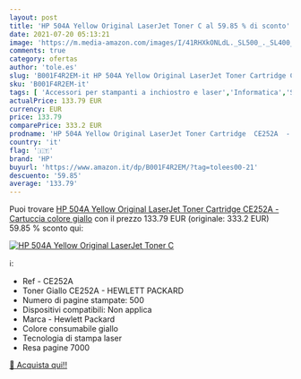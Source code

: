 ```yaml
---
layout: post
title: 'HP 504A Yellow Original LaserJet Toner C al 59.85 % di sconto'
date: 2021-07-20 05:13:21
image: 'https://m.media-amazon.com/images/I/41RHXkONLdL._SL500_._SL400_.jpg'
comments: true
category: ofertas
author: 'tole.es'
slug: 'B001F4R2EM-it HP 504A Yellow Original LaserJet Toner Cartridge CE252A -...'
sku: 'B001F4R2EM-it'
tags: [ 'Accessori per stampanti a inchiostro e laser','Informatica','Stampanti e accessori','Toner','hp', ]
actualPrice: 133.79 EUR
currency: EUR
price: 133.79
comparePrice: 333.2 EUR
prodname: 'HP 504A Yellow Original LaserJet Toner Cartridge  CE252A  - Cartuccia colore giallo'
country: 'it'
flag: '🇮🇹'
brand: 'HP'
buyurl: 'https://www.amazon.it/dp/B001F4R2EM/?tag=tolees00-21'
descuento: '59.85'
average: '133.79'
---
```


Puoi trovare [HP 504A Yellow Original LaserJet Toner Cartridge  CE252A  - Cartuccia colore giallo](https://www.amazon.it/dp/B001F4R2EM/?tag=tolees00-21) con il prezzo 133.79 EUR (originale: 333.2 EUR) 59.85 % sconto qui:

[![HP 504A Yellow Original LaserJet Toner C](https://m.media-amazon.com/images/I/41RHXkONLdL._SL500_._SL400_.jpg)](https://www.amazon.it/dp/B001F4R2EM/?tag=tolees00-21)

ℹ️:

- Ref - CE252A
- Toner Giallo CE252A - HEWLETT PACKARD
- Numero di pagine stampate: 500
- Dispositivi compatibili: Non applica
- Marca - Hewlett Packard
- Colore consumabile giallo
- Tecnologia di stampa laser
- Resa pagine 7000

[🛒 Acquista qui!!](https://www.amazon.it/dp/B001F4R2EM/?tag=tolees00-21)
